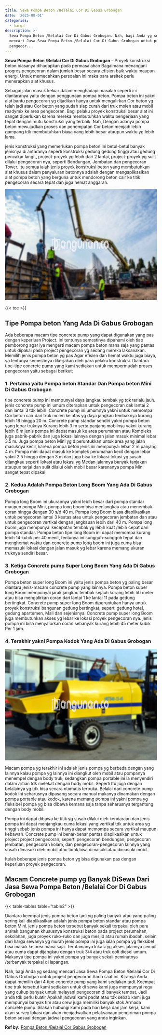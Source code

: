```yaml
---
title: Sewa Pompa Beton /Belalai Cor Di Gabus Grobogan
date: '2025-08-01'
categories:
  - harga
description: >-
  Sewa Pompa Beton /Belalai Cor Di Gabus Grobogan. Nah, bagi Anda yg sedang
  mencari Jasa Sewa Pompa Beton /Belalai Cor Di Gabus Grobogan untuk project
  pengecor...
---
```


**Sewa Pompa Beton /Belalai Cor Di Gabus Grobogan** – Proyek konstruksi beton biasanya dihadapkan pada permasalahan Bagaimana menangani progres pengecoran dalam jumlah besar secara efisien baik waktu maupun energi. Untuk memecahkan persoalan ini maka para arsitek perlu menerapkan alat khusus.

Sebagai jalan masuk keluar dalam menghadapi masalah seperti ini diantaranya yaitu dengan penggunaan pompa beton. Pompa beton ini yakni alat bantu pengecoran yg dijadikan hanya untuk mengalirkan Cor beton yg telah jadi atau Cor beton yang sudah siap curah dari truk molen atau mobil readymix ke area pengecoran. Bagi pelaku proyek konstruksi besar alat ini sangat diperlukan karena mereka membutuhkan waktu pengerjaan yang tepat dengan mutu konstruksi yang terbaik. Nah, Dengan adanya pompa beton mewujudkan proses dan penempatan Cor beton menjadi lebih gampang tdk membutuhkan biaya yang lebih besar ataupun waktu yg lebih lama.

jenis konstruksi yang memerlukan pompa beton ini betul-betul banyak jenisnya di antaranya seperti konstruksi gedung gedung tinggi atau gedung pencakar langit, project-proyek yg lebih dari 2 lantai, project-proyek yg sulit dilalui pengecoran nya, seperti Bendungan, Jembatan dan pengecoran Tower. Itu semua ialah jenis proyek konstruksi beton yang membutuhkan alat khusus dalam penyaluran betonnya adalah dengan mengaplikasikan alat pompa beton yang berguna untuk mendorong beton cair ke titik pengecoran secara tepat dan juga hemat anggaran.

![Sewa Pompa Beton /Belalai Cor Di Gabus Grobogan](/images/sewa-concrete-pump-35.png)

{{< toc >}}

## Tipe Pompa beton Yang Ada Di Gabus Grobogan

Ada beberapa macam tipe concrete pump yang dapat digunakan yang pas dengan keperluan Project. Ini tentunya semestinya dipahami oleh tiap pemborong agar iya mengerti macam pompa beton mana saja yang pantas untuk dipakai pada project pengecoran yg sedang mereka laksanakan. Memilih jenis pompa beton yg pas Agar efisien dan hemat waktu juga biaya, ya tentunya semestinya dikerjakan oleh para pelaku konstruksi. Diantara tipe-tipe concrete pump yang kami sediakan untuk mempermudah proses pengecoran yaitu sebagai berikut;

### 1\. Pertama yaitu Pompa beton Standar Dan Pompa beton Mini Di Gabus Grobogan

tipe concrete pump ini mempunyai daya jangkau tembak yg tdk terlalu jauh. jenis concrete pump ini umum diterapkan untuk pengecoran dak lantai 2 dan lantai 3 tdk lebih. Concrete pump ini umumnya yakni untuk memompa Cor beton cair dari truk molen ke atas yg daya jangkau tembaknya kurang lebih 18 hingga 20 m. Concrete pump standar sendiri yakni pompa beton yang lebar truknya Kurang lebih 3 m serta panjang mobilnya yakni kurang lebih 6 m jenis pompa ini dapat masuk ke area perumahan atau Kompleks juga pabrik-pabrik dan juga lokasi lainnya dengan jalan masuk minimal lebar 3.5 m. Juga pompa beton Mini yg diperuntukkan untuk area yang jalan masuknya kecil, karena pompa beton jenis ini mempunyai lebar 2 m panjang 4 m. Pompa mini dapat masuk ke komplek perumahan kecil dengan lebar yakni 2.5 hingga dengan 3 m dan juga bisa ke lokasi-lokasi yg susah dijangkau seperti lokasi atau lokasi yg Medan jalannya banyak tanjakan ataupun terjal dan sulit dilalui oleh mobil besar karenanya pompa Mini sangat tepat dipakai.

### 2\. Kedua Adalah Pompa Beton Long Boom Yang Ada Di Gabus Grobogan

Pompa long Boom ini ukurannya yakni lebih besar dari pompa standar maupun pompa Mini, pompa long boom bisa menjangkau atau menembak coran hingga dengan 30 s/d 40 m. Pompa long Boom biasa diaplikasikan untuk pengecoran lantai 3 keatas atau untuk pengecoran jembatan dan atau untuk pengecoran vertikal dengan jangkauan lebih dari 40 m. Pompa long boom juga mempunyai kecepatan tembak yg lebih kuat /lebih cepat dari pompa standar. Pompa beton tipe long Boom ini dapat memompa kurang lebih 14 kubik per 40 menit, tentunya ini sungguh-sungguh tepat dan menghemat waktu dan concrete pump long boom ini juga cuma bisa memasuki lokasi dengan jalan masuk yg lebar karena memang ukuran truknya sendiri besar.

### 3\. Ketiga Concrete pump Super Long Boom Yang Ada Di Gabus Grobogan

Pompa beton super long Boom ini yaitu jenis pompa beton yg paling besar diantara jenis-macam concrete pump yang lainnya. Pompa beton super long Boom mempunyai jarak jangkau tembak sejauh kurang lebih 50 meter atau bisa mengalirkan coran dari lantai 1 ke lantai 11 pada gedung bertingkat. Concrete pump super long Boom diperuntukan hanya untuk proyek konstruksi bangunan gedung bertingkat, seperti gedung hotel, gedung apartemen, Mall dan sejenisnya. Concrete pump super long Boom juga membutuhkan akses yg lebar ke lokasi proyek pengecoran nya. jenis pompa ini bisa menyalurkan coran sebanyak kurang lebih 45 meter kubik Per 1 jam.

### 4\. Terakhir yakni Pompa Kodok Yang Ada Di Gabus Grobogan

![Sewa Pompa Beton /Belalai Cor Di Gabus Grobogan](/images/sewa-concrete-pump-20.png)

Macam pompa yg terakhir ini adalah jenis pompa yg berbeda dengan yang lainnya kalau pompa yg lainnya ini diangkut oleh mobil atau pompanya menempel dengan body truk, sedangkan pompa portable ini ia menyendiri dalam artian tdk melekat dengan body mobil. Seperti Itu juga dengan belalainya yg tdk bisa secara otomatis terbuka. Belalai dari concrete pump kodok ini seharusnya dipasang secara manual makanya dinamakan dengan pompa portable atau kodok, karena memang pompa ini yakni pompa yg fleksibel pompa yg bisa dibawa kemana saja tanpa seharusnya tergantung dengan body mobil.

Pompa ini dapat dibawa ke titik yg susah dilalui oleh kendaraan dan jenis pompa ini dapat menjangkau cuma lokasi yang vertikal tdk untuk area yg tinggi sebab jenis pompa ini hanya dapat memompa secara vertikal maupun kebawah. Concrete pump ini benar-benar pantas diaplikasikan untuk project project pengecoran; seperti pengecoran bendungan, pengecoran jembatan, pengecoran kolam, dan pengecoran-pengecoran lainnya yang susah dimasuki oleh mobil atau tidak bisa dimasuki atau dimasuki mobil.

Itulah beberapa jenis pompa beton yg bisa digunakan pas dengan keperluan proyek pengecoran.

## Macam Concrete pump yg Banyak DiSewa Dari Jasa Sewa Pompa Beton /Belalai Cor Di Gabus Grobogan

{{< table-tables table="table2" >}}

Diantara keempat jenis pompa beton tadi yg paling banyak atau yang paling sering kali diaplikasikan adalah jenis pompa beton standar atau pompa beton Mini. jenis pompa beton tersebut banyak sekali terpakai oleh para arsitek bangunan khususnya konstruksi beton pada project perumahan, sekolahan, juga proyek ruko-ruko dan juga mesjid atau rumah ibadah. selain dari harga sewanya yg murah jenis pompa ini juga ialah pompa yg fleksibel bisa masuk ke area mana saja. Terutamanya lokasi yg akses jalannya sempit atau cuma dapat dijangkau dengan truk 3/4 atau truk colt diesel umum. Makanya tipe pompa ini yakni pompa yg banyak sekali peminatnya /terbanyak terpakai di lapangan.

Nah, bagi Anda yg sedang mencari Jasa Sewa Pompa Beton /Belalai Cor Di Gabus Grobogan untuk project pengecoran Anda saat ini. Kiranya Anda dapat memilih dari 4 tipe concrete pump yang kami sediakan tadi. Keempat tipe truk tersebut kami sediakan untuk di sewa kami juga mempunyai regu yang cukup banyak untuk melayani pengecoran di banyak tempat. Jadi anda tdk perlu kuatir Apakah jadwal kami padat atau tdk sebab kami juga mempunyai banyak tim atau crew juga memiliki banyak stok Armada concrete pump. Silakan hubungi kami pada hari kerja dan jam kerja, kami akan survey lokasi dan akan menjadwalkan pelaksanaan pengiriman pompa beton sesuai dengan jadwal pengecoran yang anda inginkan.

**Ref by:** [Pompa Beton /Belalai Cor Gabus Grobogan](https://id.wikipedia.org/wiki/Pompa)
